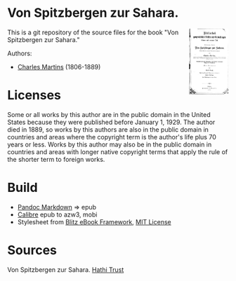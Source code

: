 # Von Spitzbergen zur Sahara.

<img align="right" height="150" src="https://github.com/kogo59/Von_Spitzbergen_zur_Sahara/blob/main/images/cover.jpg">

This is a git repository of the source files for the book "Von Spitzbergen zur Sahara."

Authors:

* [Charles Martins](https://de.wikipedia.org/wiki/Charles_Martins) (1806-1889)


# Licenses
Some or all works by this author are in the public domain in the United States
because they were published before January 1, 1929. The author died in 1889, so
works by this authors are also in the public domain in countries and areas where
the copyright term is the author's life plus 70 years or less. Works by this
author may also be in the public domain in countries and areas with longer
native copyright terms that apply the rule of the shorter term to foreign works.

# Build
* [Pandoc Markdown](https://pandoc.org/MANUAL.html#pandocs-markdown) => epub
* [Calibre](https://calibre-ebook.com/) epub to azw3, mobi
* Stylesheet from [Blitz eBook Framework](https://friendsofepub.github.io/Blitz/), [MIT License](https://github.com/FriendsOfEpub/Blitz/blob/master/LICENSE)

# Sources
Von Spitzbergen zur Sahara. [Hathi Trust](https://babel.hathitrust.org/cgi/pt?id=hvd.hn2vqh&seq=14)


